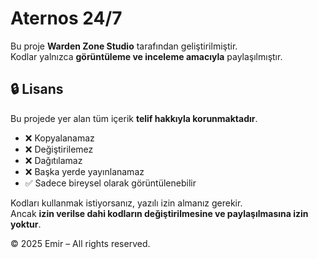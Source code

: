 # Aternos 24/7

Bu proje **Warden Zone Studio** tarafından geliştirilmiştir.  
Kodlar yalnızca **görüntüleme ve inceleme amacıyla** paylaşılmıştır.

## 🔒 Lisans

Bu projede yer alan tüm içerik **telif hakkıyla korunmaktadır**.

- ❌ Kopyalanamaz  
- ❌ Değiştirilemez  
- ❌ Dağıtılamaz  
- ❌ Başka yerde yayınlanamaz  
- ✅ Sadece bireysel olarak görüntülenebilir

Kodları kullanmak istiyorsanız, yazılı izin almanız gerekir.  
Ancak **izin verilse dahi kodların değiştirilmesine ve paylaşılmasına izin yoktur**.

© 2025 Emir – All rights reserved.
